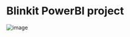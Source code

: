 # Blinkit PowerBI project
![image](https://github.com/user-attachments/assets/320eda37-4994-4758-b70b-0a0e82ba923d)
